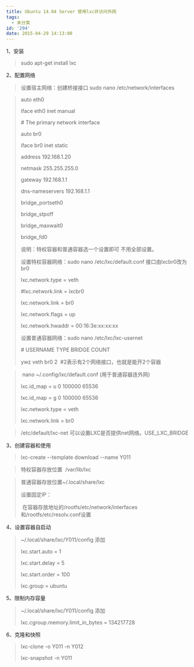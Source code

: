 ```yaml
---
title: Ubuntu 14.04 Server 使用lxc并访问外网
tags:
  - 未分类
id: '294'
date: 2015-04-29 14:13:00
---
```


1、安装

> sudo apt-get install lxc

>   

2、配置网络

> 设置宿主网络：创建桥接接口 sudo nano /etc/network/interfaces

> auto eth0
> 
> iface eth0 inet manual
> 
>   
> 
> \# The primary network interface
> 
> auto br0
> 
> iface br0 inet static
> 
> address 192.168.1.20
> 
> netmask 255.255.255.0
> 
> gateway 192.168.1.1
> 
> dns-nameservers 192.168.1.1
> 
> bridge\_portseth0
> 
> bridge\_stpoff
> 
> bridge\_maxwait0
> 
> bridge\_fd0
> 
>   
> 
> 说明：特权容器和普通容器选一个设置即可 不用全部设置。
> 
>   
> 
> 设置特权容器网络：sudo nano /etc/lxc/default.conf 接口由lxcbr0改为br0
> 
> lxc.network.type = veth
> 
> #lxc.network.link = lxcbr0
> 
> lxc.network.link = br0
> 
> lxc.network.flags = up
> 
> lxc.network.hwaddr = 00:16:3e:xx:xx:xx
> 
>   
> 
>   
> 
> 设置普通容器网络：sudo nano /etc/lxc/lxc-usernet
> 
> \# USERNAME TYPE BRIDGE COUNT
> 
> ywz veth br0 2  #2表示有2个网络接口，也就是能开2个容器

  

>  nano ~/.config/lxc/default.conf (用于普通容器连外网)
> 
> lxc.id\_map = u 0 100000 65536
> 
> lxc.id\_map = g 0 100000 65536
> 
> lxc.network.type = veth
> 
> lxc.network.link = br0
> 
>   

> /etc/default/lxc-net 可以设置LXC是否提供net网络。USE\_LXC\_BRIDGE 

  

3、创建容器和使用

> lxc-create --template download --name Y011

> 特权容器存放位置  /var/lib/lxc

> 普通容器存放位置~/.local/share/lxc
> 
>   
> 
> 设置固定IP：
> 
>  在容器存放地址的/rootfs/etc/network/interfaces和/rootfs/etc/resolv.conf设置
> 
>   

4、设置容器自启动

> ~/.local/share/lxc/Y011/config 添加
> 
> lxc.start.auto = 1
> 
> lxc.start.delay = 5
> 
> lxc.start.order = 100
> 
> lxc.group = ubuntu
> 
>   

5、限制内存容量

> ~/.local/share/lxc/Y011/config 添加
> 
> lxc.cgroup.memory.limit\_in\_bytes = 134217728
> 
>   

6、克隆和快照

> lxc-clone -o Y011 -n Y012
> 
> lxc-snapshot -n Y011
> 
>